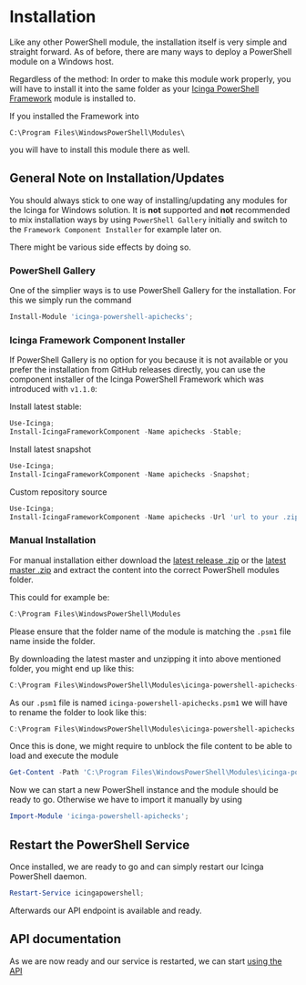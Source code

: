 # Installation

Like any other PowerShell module, the installation itself is very simple and straight forward. As of before, there are many ways to deploy a PowerShell module on a Windows host.

Regardless of the method: In order to make this module work properly, you will have to install it into the same folder as your [Icinga PowerShell Framework](https://icinga.com/docs/windows) module is installed to.

If you installed the Framework into

```text
C:\Program Files\WindowsPowerShell\Modules\
```

you will have to install this module there as well.

## General Note on Installation/Updates

You should always stick to one way of installing/updating any modules for the Icinga for Windows solution. It is **not** supported and **not** recommended to mix installation ways by using `PowerShell Gallery` initially and switch to the `Framework Component Installer` for example later on.

There might be various side effects by doing so.

### PowerShell Gallery

One of the simplier ways is to use PowerShell Gallery for the installation. For this we simply run the command

```powershell
Install-Module 'icinga-powershell-apichecks';
```

### Icinga Framework Component Installer

If PowerShell Gallery is no option for you because it is not available or you prefer the installation from GitHub releases directly, you can use the component installer of the Icinga PowerShell Framework which was introduced with `v1.1.0`:

Install latest stable:

```powershell
Use-Icinga;
Install-IcingaFrameworkComponent -Name apichecks -Stable;
```

Install latest snapshot

```powershell
Use-Icinga;
Install-IcingaFrameworkComponent -Name apichecks -Snapshot;
```

Custom repository source

```powershell
Use-Icinga;
Install-IcingaFrameworkComponent -Name apichecks -Url 'url to your .zip file';
```

### Manual Installation

For manual installation either download the [latest release .zip](https://github.com/Icinga/icinga-powershell-apichecks/releases) or the [latest master .zip](https://github.com/Icinga/icinga-powershell-apichecks) and extract the content into the correct PowerShell modules folder.

This could for example be:

```powershell
C:\Program Files\WindowsPowerShell\Modules
```

Please ensure that the folder name of the module is matching the `.psm1` file name inside the folder.

By downloading the latest master and unzipping it into above mentioned folder, you might end up like this:

```powershell
C:\Program Files\WindowsPowerShell\Modules\icinga-powershell-apichecks-master
```

As our `.psm1` file is named `icinga-powershell-apichecks.psm1` we will have to rename the folder to look like this:

```powershell
C:\Program Files\WindowsPowerShell\Modules\icinga-powershell-apichecks
```

Once this is done, we might require to unblock the file content to be able to load and execute the module

```powershell
Get-Content -Path 'C:\Program Files\WindowsPowerShell\Modules\icinga-powershell-apichecks' -Recurse | Unblock-File;
```

Now we can start a new PowerShell instance and the module should be ready to go. Otherwise we have to import it manually by using

```powershell
Import-Module 'icinga-powershell-apichecks';
```

## Restart the PowerShell Service

Once installed, we are ready to go and can simply restart our Icinga PowerShell daemon.

```powershell
Restart-Service icingapowershell;
```

Afterwards our API endpoint is available and ready.

## API documentation

As we are now ready and our service is restarted, we can start [using the API](03-API-Documentation.md)
